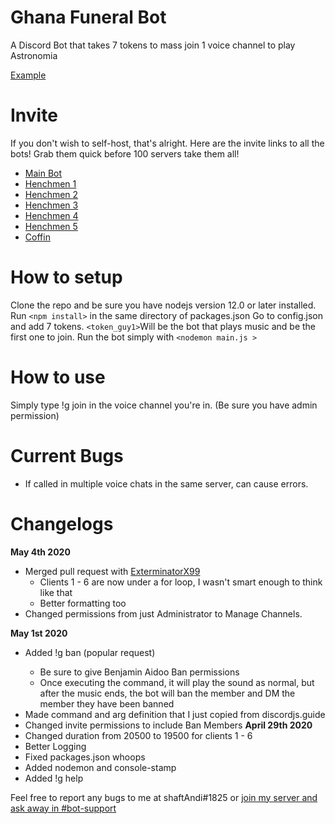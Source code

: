 # Ghana Funeral Bot
A Discord Bot that takes 7 tokens to mass join 1 voice channel to play Astronomia

[Example](https://gfycat.com/delightfulsillykronosaurus)

# Invite
If you don't wish to self-host, that's alright. Here are the invite links to all the bots! Grab them quick before 100 servers take them all!

- [Main Bot](https://discordapp.com/oauth2/authorize?client_id=704560496971481108&permissions=36768772&scope=bot)
- [Henchmen 1](https://discordapp.com/oauth2/authorize?client_id=704560792468586576&permissions=36768772&scope=bot)
- [Henchmen 2](https://discordapp.com/oauth2/authorize?client_id=704560849947328573&permissions=36768772&scope=bot)
- [Henchmen 3](https://discordapp.com/oauth2/authorize?client_id=704560872126676992&permissions=36768772&scope=bot)
- [Henchmen 4](https://discordapp.com/oauth2/authorize?client_id=704560893207380010&permissions=36768772&scope=bot)
- [Henchmen 5](https://discordapp.com/oauth2/authorize?client_id=704078743575986257&permissions=36768772&scope=bot)
- [Coffin](https://discordapp.com/oauth2/authorize?client_id=704077241428082858&permissions=36766720&scope=bot)

# How to setup
Clone the repo and be sure you have nodejs version 12.0 or later installed.
Run `<npm install>` in the same directory of packages.json
Go to config.json and add 7 tokens. 
`<token_guy1>`Will be the bot that plays music and be the first one to join.
Run the bot simply with `<nodemon main.js >`

# How to use

Simply type !g join in the voice channel you're in. (Be sure you have admin permission) 

# Current Bugs
- If called in multiple voice chats in the same server, can cause errors. 

# Changelogs
**May 4th 2020**
* Merged pull request with [ExterminatorX99](https://github.com/ExterminatorX99)
  * Clients 1 - 6 are now under a for loop, I wasn't smart enough to think like that
  * Better formatting too
* Changed permissions from just Administrator to Manage Channels.

**May 1st 2020**
* Added !g ban <user mention> <reason> (popular request)
  * Be sure to give Benjamin Aidoo Ban permissions
  * Once executing the command, it will play the sound as normal, but after the music ends, the bot will ban the member and DM the member they have been banned 
* Made command and arg definition that I just copied from discordjs.guide
* Changed invite permissions to include Ban Members
**April 29th 2020**
* Changed duration from 20500 to 19500 for clients 1 - 6
* Better Logging
* Fixed packages.json whoops
* Added nodemon and console-stamp
* Added !g help

Feel free to report any bugs to me at shaftAndi#1825 or [join my server and ask away in #bot-support](http://discord.gg/ZukG6P4)
